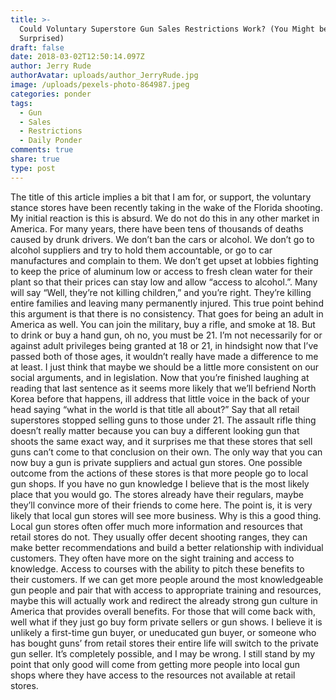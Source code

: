```yaml
---
title: >-
  Could Voluntary Superstore Gun Sales Restrictions Work? (You Might be
  Surprised)
draft: false
date: 2018-03-02T12:50:14.097Z
author: Jerry Rude
authorAvatar: uploads/author_JerryRude.jpg
image: /uploads/pexels-photo-864987.jpeg
categories: ponder
tags:
  - Gun
  - Sales
  - Restrictions
  - Daily Ponder
comments: true
share: true
type: post
---
```

The title of this article implies a bit that I am for, or support, the voluntary stance stores have been recently taking in the wake of the Florida shooting. My initial reaction is this is absurd. We do not do this in any other market in America. For many years, there have been tens of thousands of deaths caused by drunk drivers. We don’t ban the cars or alcohol. We don’t go to alcohol suppliers and try to hold them accountable, or go to car manufactures and complain to them. We don’t get upset at lobbies fighting to keep the price of aluminum low or access to fresh clean water for their plant so that their prices can stay low and allow “access to alcohol.”. Many will say “Well, they’re not killing children,” and you’re right. They’re killing entire families and leaving many permanently injured. This true point behind this argument is that there is no consistency. That goes for being an adult in America as well. You can join the military, buy a rifle, and smoke at 18. But to drink or buy a hand gun, oh no, you must be 21. I’m not necessarily for or against adult privileges being granted at 18 or 21, in hindsight now that I’ve passed both of those ages, it wouldn’t really have made a difference to me at least. I just think that maybe we should be a little more consistent on our social arguments, and in legislation. Now that you’re finished laughing at reading that last sentence as it seems more likely that we’ll befriend North Korea before that happens, ill address that little voice in the back of your head saying “what in the world is that title all about?” Say that all retail superstores stopped selling guns to those under 21. The assault rifle thing doesn’t really matter because you can buy a different looking gun that shoots the same exact way, and it surprises me that these stores that sell guns can’t come to that conclusion on their own. The only way that you can now buy a gun is private suppliers and actual gun stores. One possible outcome from the actions of these stores is that more people go to local gun shops. If you have no gun knowledge I believe that is the most likely place that you would go. The stores already have their regulars, maybe they’ll convince more of their friends to come here. The point is, it is very likely that local gun stores will see more business. Why is this a good thing. Local gun stores often offer much more information and resources that retail stores do not. They usually offer decent shooting ranges, they can make better recommendations and build a better relationship with individual customers. They often have more on the sight training and access to knowledge. Access to courses with the ability to pitch these benefits to their customers. If we can get more people around the most knowledgeable gun people and pair that with access to appropriate training and resources, maybe this will actually work and redirect the already strong gun culture in America that provides overall benefits. For those that will come back with, well what if they just go buy form private sellers or gun shows. I believe it is unlikely a first-time gun buyer, or uneducated gun buyer, or someone who has bought guns’ from retail stores their entire life will switch to the private gun seller. It’s completely possible, and I may be wrong. I still stand by my point that only good will come from getting more people into local gun shops where they have access to the resources not available at retail stores. 
